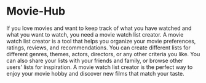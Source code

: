 # Movie-Hub

If you love movies and want to keep track of what you have watched and what you want to watch, you need a movie watch list creator. A movie watch list creator is a tool that helps you organize your movie preferences, ratings, reviews, and recommendations. You can create different lists for different genres, themes, actors, directors, or any other criteria you like. You can also share your lists with your friends and family, or browse other users' lists for inspiration. A movie watch list creator is the perfect way to enjoy your movie hobby and discover new films that match your taste.
